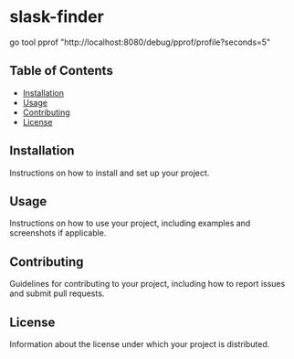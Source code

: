 # slask-finder

go tool pprof "http://localhost:8080/debug/pprof/profile?seconds=5"

## Table of Contents

- [Installation](#installation)
- [Usage](#usage)
- [Contributing](#contributing)
- [License](#license)

## Installation

Instructions on how to install and set up your project.

## Usage

Instructions on how to use your project, including examples and screenshots if applicable.

## Contributing

Guidelines for contributing to your project, including how to report issues and submit pull requests.

## License

Information about the license under which your project is distributed.
